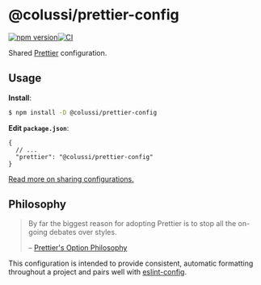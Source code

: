 # @colussi/prettier-config

[![npm version](https://badge.fury.io/js/@colussi%2Fprettier-config.svg)](https://badge.fury.io/js/@colussi%2Fprettier-config)[![CI](https://github.com/JonatanColussi/prettier-config/actions/workflows/main.yml/badge.svg?event=workflow_dispatch)](https://github.com/JonatanColussi/prettier-config/actions/workflows/main.yml)

Shared [Prettier](https://prettier.io) configuration.

## Usage

**Install**:

```sh
$ npm install -D @colussi/prettier-config
```

**Edit `package.json`**:

```jsonc
{
  // ...
  "prettier": "@colussi/prettier-config"
}
```

[Read more on sharing configurations.](https://prettier.io/docs/en/configuration.html#sharing-configurations)

## Philosophy

> By far the biggest reason for adopting Prettier is to stop all the on-going debates over styles.
>
> – [Prettier's Option Philosophy](https://prettier.io/docs/en/option-philosophy.html)

This configuration is intended to provide consistent, automatic formatting throughout a project and pairs well with [eslint-config](https://github.com/JonatanColussi/eslint-config).
